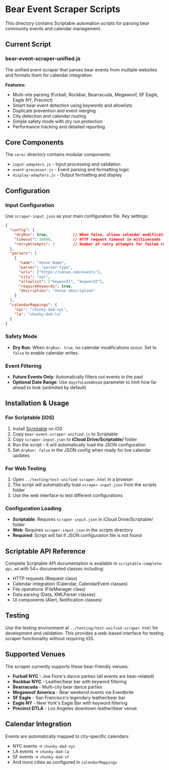 # Bear Event Scraper Scripts

This directory contains Scriptable automation scripts for parsing bear community events and calendar management.

## Current Script

### bear-event-scraper-unified.js
The unified event scraper that parses bear events from multiple websites and formats them for calendar integration.

**Features:**
- Multi-site parsing (Furball, Rockbar, Bearracuda, Megawoof, SF Eagle, Eagle NY, Precinct)
- Smart bear event detection using keywords and allowlists
- Duplicate prevention and event merging
- City detection and calendar routing
- Simple safety mode with dry run protection
- Performance tracking and detailed reporting

## Core Components

The `core/` directory contains modular components:
- `input-adapters.js` - Input processing and validation
- `event-processor.js` - Event parsing and formatting logic  
- `display-adapters.js` - Output formatting and display

## Configuration

### Input Configuration
Use `scraper-input.json` as your main configuration file. Key settings:

```json
{
  "config": {
    "dryRun": true,           // When false, allows calendar modifications
    "timeout": 30000,         // HTTP request timeout in milliseconds
    "retryAttempts": 3        // Number of retry attempts for failed requests
  },
  "parsers": [
    {
      "name": "Venue Name",
      "parser": "parser-type",
      "urls": ["https://venue.com/events"],
      "city": "nyc",
      "allowlist": ["keyword1", "keyword2"],
      "requireKeywords": true,
      "description": "Venue description"
    }
  ],
  "calendarMappings": {
    "nyc": "chunky-dad-nyc",
    "la": "chunky-dad-la"
  }
}
```

### Safety Mode
- **Dry Run**: When `dryRun: true`, no calendar modifications occur. Set to `false` to enable calendar writes.

### Event Filtering
- **Future Events Only**: Automatically filters out events in the past
- **Optional Date Range**: Use `daysToLookAhead` parameter to limit how far ahead to look (unlimited by default)

## Installation & Usage

### For Scriptable (iOS)
1. Install [Scriptable](https://scriptable.app/) on iOS
2. Copy `bear-event-scraper-unified.js` to Scriptable
3. Copy `scraper-input.json` to **iCloud Drive/Scriptable/** folder
4. Run the script - it will automatically load the JSON configuration
5. Set `dryRun: false` in the JSON config when ready for live calendar updates

### For Web Testing
1. Open `../testing/test-unified-scraper.html` in a browser
2. The script will automatically load `scraper-input.json` from the scripts folder
3. Use the web interface to test different configurations

### Configuration Loading
- **Scriptable**: Requires `scraper-input.json` in iCloud Drive/Scriptable/ folder
- **Web**: Requires `scraper-input.json` in the scripts directory
- **Required**: Script will fail if JSON configuration file is not found

## Scriptable API Reference

Complete Scriptable API documentation is available in `scriptable-complete-api.md` with 54+ documented classes including:
- HTTP requests (Request class)
- Calendar integration (Calendar, CalendarEvent classes)  
- File operations (FileManager class)
- Data parsing (Data, XMLParser classes)
- UI components (Alert, Notification classes)

## Testing

Use the testing environment at `../testing/test-unified-scraper.html` for development and validation. This provides a web-based interface for testing scraper functionality without requiring iOS.

## Supported Venues

The scraper currently supports these bear-friendly venues:
- **Furball NYC** - Joe Fiore's dance parties (all events are bear-related)
- **Rockbar NYC** - Leather/bear bar with keyword filtering
- **Bearracuda** - Multi-city bear dance parties
- **Megawoof America** - Bear weekend events via Eventbrite
- **SF Eagle** - San Francisco's legendary leather/bear bar
- **Eagle NY** - New York's Eagle Bar with keyword filtering
- **Precinct DTLA** - Los Angeles downtown leather/bear venue

## Calendar Integration

Events are automatically mapped to city-specific calendars:
- NYC events → `chunky-dad-nyc`
- LA events → `chunky-dad-la`
- SF events → `chunky-dad-sf`
- And more cities as configured in `calendarMappings`